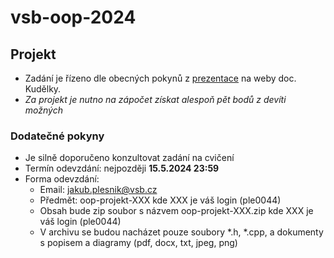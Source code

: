 # vsb-oop-2024

## Projekt 

- Zadání je řízeno dle obecných pokynů z [prezentace](https://homel.vsb.cz/~kud007/lectures/oop_project.pdf) na weby doc. Kudělky.
- *Za projekt je nutno na zápočet získat alespoň pět bodů z devíti možných*

### Dodatečné pokyny
- Je silně doporučeno konzultovat zadání na cvičení
- Termín odevzdání: nejpozději __15.5.2024 23:59__
- Forma odevzdání:
  - Email: jakub.plesnik@vsb.cz
  - Předmět: oop-projekt-XXX kde XXX je váš login (ple0044)
  - Obsah bude zip soubor s názvem oop-projekt-XXX.zip kde XXX je váš login (ple0044)
  - V archivu se budou nacházet pouze soubory *.h, *.cpp, a dokumenty s popisem a diagramy (pdf, docx, txt, jpeg, png)
